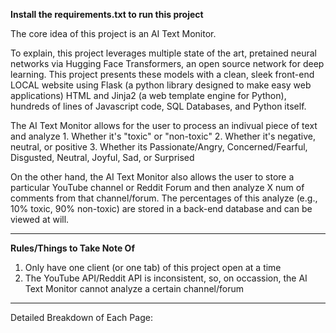 **Install the requirements.txt to run this project**

The core idea of this project is an AI Text Monitor.

To explain, this project leverages multiple state of the art, pretained neural networks 
via Hugging Face Transformers, an open source network for deep learning. This project presents
these models with a clean, sleek front-end LOCAL website using Flask (a python library designed to make easy web applications)
HTML and Jinja2 (a web template engine for Python), hundreds of lines of Javascript code, SQL Databases, and Python itself.


The AI Text Monitor allows for the user to process an indivual piece of text and analyze 
    1. Whether it's "toxic" or "non-toxic"
    2. Whether it's negative, neutral, or positive
    3. Whether its Passionate/Angry, Concerned/Fearful, Disgusted, Neutral, Joyful, Sad, or Surprised

On the other hand, the AI Text Monitor also allows the user to store a particular 
YouTube channel or Reddit Forum and then analyze X num of comments from that channel/forum.
The percentages of this analyze (e.g., 10% toxic, 90% non-toxic) are stored in a back-end database 
and can be viewed at will.


----------------------------------------------------------------------------------------------------------

**Rules/Things to Take Note Of**

1. Only have one client (or one tab) of this project open at a time
2. The YouTube API/Reddit API is inconsistent, so, on occassion, the AI Text Monitor cannot analyze a certain channel/forum


----------------------------------------------------------------------------------------------------------------------

Detailed Breakdown of Each Page:



